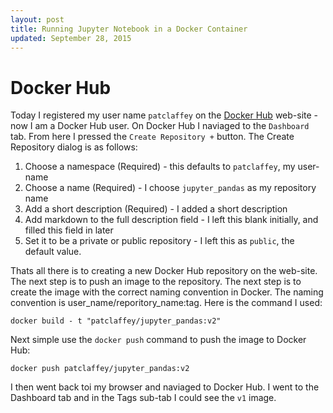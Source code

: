 ```yaml
---
layout: post
title: Running Jupyter Notebook in a Docker Container
updated: September 28, 2015
---
```

# Docker Hub
Today I registered my user name `patclaffey` on the [Docker Hub](https://hub.docker.com/) web-site - now I am a Docker Hub user.  On Docker Hub I naviaged to the `Dashboard` tab.  From here I pressed the `Create Repository +` button. The Create Repository dialog is as follows:

1. Choose a namespace (Required)  -  this defaults to `patclaffey`, my user-name
2. Choose a name (Required)  - I choose `jupyter_pandas` as my repository name
3. Add a short description (Required) - I added a short description
4. Add markdown to the full description field  - I left this blank initially, and filled this field in later
5. Set it to be a private or public repository  - I left this as `public`, the default value.

Thats all there is to creating a new Docker Hub repository on the web-site. 
 The next step is to push an image to the repository.  The next step is to create the image with the correct naming convention in Docker.  The naming convention is user_name/reporitory_name:tag.  Here is the command I used:
```
docker build - t "patclaffey/jupyter_pandas:v2" 
```

Next simple use the `docker push` command to push the image to Docker Hub:
```
docker push patclaffey/jupyter_pandas:v2
```

I then went back toi my browser and naviaged to  Docker Hub.  I went to the Dashboard tab and in the Tags sub-tab I could see the `v1` image. 
